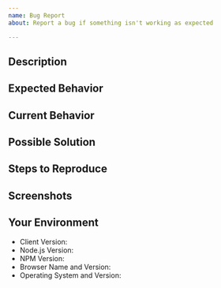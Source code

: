 ```yaml
---
name: Bug Report
about: Report a bug if something isn't working as expected

---
```


<!-- Make sure to include as much information as possible so we can fix it as quickly as possible. -->
<!-- If you know how to fix this bug, please open a pull request on https://github.com/Typeform/js-api-client/compare/?template=bugs.md -->
<!-- If you can't answer some sections, please delete them -->

## Description
<!-- Provide a description of this bug -->

## Expected Behavior
<!-- Tell us what should happen -->

## Current Behavior
<!-- Tell us what happens instead -->

## Possible Solution
<!-- Suggest a fix or reason for this bug -->

## Steps to Reproduce
<!-- Provide a link to a live example or steps to reproduce this bug -->

## Screenshots
<!-- Add screenshots of this bug -->

## Your Environment
<!-- Include as many relevant details about the environment you experienced the bug in -->
* Client Version:
* Node.js Version:
* NPM Version:
* Browser Name and Version:
* Operating System and Version:

